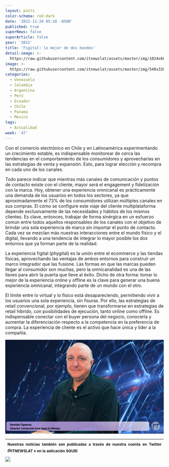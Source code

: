 ```yaml
---
layout: posts
color-schema: red-dark
date: '2022-11-24 05:28 -0500'
published: true
superNews: false
superArticle: false
year: '2022'
title: 'Figital: lo mejor de dos mundos'
detail-image: >-
  https://raw.githubusercontent.com/itnewslat/assets/master/img/1024x680/German-Figueroa-g.jpg
image: >-
  https://raw.githubusercontent.com/itnewslat/assets/master/img/540x320/German-Figueroa-p.jpg
categories:
  - Venezuela
  - Colombia
  - Argentina
  - Perú
  - Ecuador
  - Chile
  - Panama
  - Mexico
tags:
  - Actualidad
week: '47'
---
```

Con el comercio electrónico en Chile y en Latinoamérica experimentando un crecimiento estable, es indispensable monitorear de cerca las tendencias en el comportamiento de los consumidores y aprovecharlas en las estrategias de venta y expansión. Esto, para lograr elección y recompra en cada uno de los canales.

Todo parece indicar que mientras más canales de comunicación y puntos de contacto existe con el cliente, mayor será el engagement y fidelización con la marca. Hoy, obtener una experiencia omnicanal es prácticamente una demanda de los usuarios en todos los sectores, ya que aproximadamente el 73% de los consumidores utilizan múltiples canales en sus compras. 
El cómo se configure este viaje del cliente multiplataforma depende exclusivamente de las necesidades y hábitos de los mismos clientes. Es clave, entonces, trabajar de forma sinérgica en un esfuerzo común entre todos aquellos responsables de los canales con el objetivo de brindar una sola experiencia de marca sin importar el punto de contacto. Cada vez se mezclan más nuestras interacciones entre el mundo físico y el digital, llevando a una tendencia de integrar lo mayor posible los dos entornos que ya forman parte de la realidad.

La experiencia figital (phygital) es la unión entre el ecommerce y las tiendas físicas, aprovechando las ventajas de ambos entornos para construir un marco integrador que las fusione. Las formas en que las marcas pueden llegar al consumidor son muchas, pero la omnicanalidad es una de las llaves para abrir la puerta que lleve al éxito. Dicho de otra forma: tomar lo mejor de la experiencia online y offline es la clave para generar una buena experiencia omnicanal, integrando parte de un mundo con el otro. 

El límite entre lo virtual y lo físico está desapareciendo, permitiendo vivir a los usuarios una sola experiencia, sin fisuras. Por ello, las estrategias de retail convencional, por ejemplo, tienen que transformarse en estrategias de retail híbrido, con posibilidades de ejecución, tanto online como offline. Es indispensable conectar con el buyer persona del negocio, conocerla y aumentar la diferenciación respecto a la competencia en la preferencia de compra. La experiencia de cliente es el activo que hace única y líder a la compañía. 

![](https://raw.githubusercontent.com/itnewslat/assets/master/img/540x320/German-Figueroa-p.jpg)

<table style="height: 42px;" width="569">
<tbody>
<tr>
<td style="text-align: justify;"><sub><strong>Nuestras noticias también son publicadas a través de nuestra cuenta en Twitter <a href="https://twitter.com/itnewslat?lang=es">@ITNEWSLAT</a> y en la aplicación <a href="https://squidapp.co/en/">SQUID</a></strong></sub></td>
</tr>
</tbody>
</table>

<img src="https://tracker.metricool.com/c3po.jpg?hash=56f88a41e39ab42c063cc51676587a04"/>